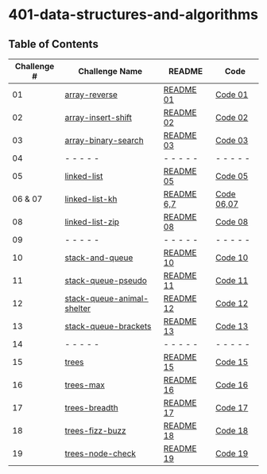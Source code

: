 # 401-data-structures-and-algorithms

## Table of Contents

| Challenge # | Challenge Name    | README | Code |
| ---------------| ---- | ----   |------|
| 01  | [array-reverse](challenges/array-reverse)        | [README 01](challenges/array-reverse/src/README.md)| [Code 01](challenges/array-reverse/src/Main.java)|
| 02   | [array-insert-shift](challenges/array-insert-shifted)      | [README 02](challenges/array-insert-shifted/lib/src/main/java/arrayShifted/ReadMe.md)| [Code 02](challenges/array-insert-shifted/lib/src/main/java/arrayShifted/shiftedArray.java)|
| 03   |[array-binary-search](challenges/array-binary-search)      | [README 03](challenges/array-binary-search/app/src/main/java/binarySearch/README.md)| [Code 03](challenges/array-binary-search/app/src/main/java/binarySearch/App.java)|
| 04   | - - - - -       | - - - - -  | - - - - -  |
| 05   | [linked-list](challenges/linked-list-new)       | [README 05](challenges/linked-list-new/lib/src/main/java/LinkedListNew/README.md)    | [Code 05](challenges/linked-list-new/lib/src/main/java/LinkedListNew/Library.java)   |
|  06 & 07    | [linked-list-kh](challenges/linked-list)     | [README 6,7](challenges/linked-list/lib/src/main/java/LinkedList/README.md)| [Code 06,07](challenges/linked-list/lib/src/main/java/LinkedList/LinkedList.java)|
|  08    | [linked-list-zip](challenges/linked-list)     | [README 08](challenges/linked-list/lib/src/main/java/LinkedList/README.md)| [Code 08](challenges/linked-list/lib/src/main/java/LinkedList/LinkedList.java)|
|  09    | - - - - -     | - - - - - | - - - - - |
|  10    | [stack-and-queue](challenges/stack-and-queue)     | [README 10](challenges/stack-and-queue/lib/src/main/java/StackAndQueue/README.md)| [Code 10](challenges/stack-and-queue/lib/src/main/java/StackAndQueue/Library.java)|
|  11    | [stack-queue-pseudo](challenges/stack-and-queue)     | [README 11](challenges/stack-and-queue/lib/src/main/java/StackAndQueue/README.md)| [Code 11](challenges/stack-and-queue/lib/src/main/java/StackAndQueue/PseudoQueue.java)|
|  12    | [stack-queue-animal-shelter](challenges/stack-and-queue/lib/src/main/java/StackAndQueue/AnimalShelter.java)     | [README 12](challenges/stack-and-queue/lib/src/main/java/StackAndQueue/README12.md)| [Code 12](challenges/stack-and-queue/lib/src/main/java/StackAndQueue/AnimalShelter.java)|
|  13    | [stack-queue-brackets](challenges/stack-and-queue/lib/src/main/java/StackQueueBraclets)     | [README 13](challenges/stack-and-queue/lib/src/main/java/StackAndQueue/README13.md)| [Code 13](challenges/stack-and-queue/lib/src/main/java/StackQueueBraclets/BracketValidation.java)|
|  14    | - - - - -     | - - - - - | - - - - - |
|  15    | [trees](challenges/trees/lib/src/main/java/trees)     | [README 15](challenges/trees/lib/src/main/java/trees/README.md)| [Code 15](challenges/trees/lib/src/main/java/trees/BinarySearchTree.java)|
|  16   | [trees-max](challenges/trees/lib/src/main/java/trees)     | [README 16](challenges/trees/lib/src/main/java/trees/README.md)| [Code 16](challenges/trees/lib/src/main/java/trees/BinarySearchTree.java)|
|  17   | [trees-breadth](challenges/trees/lib/src/main/java/trees)     | [README 17](challenges/trees/lib/src/main/java/trees/README17.md)| [Code 17](challenges/trees/lib/src/main/java/trees/Main.java)|
|  18   | [trees-fizz-buzz](challenges/trees/lib/src/main/java/trees/kTree)     | [README 18](challenges/trees/lib/src/main/java/trees/README.md)| [Code 18](challenges/trees/lib/src/main/java/trees/Main.java)|
|  19   | [trees-node-check](challenges/trees/lib/src/main/java/trees)     | [README 19](challenges/trees/lib/src/main/java/trees/README.md)| [Code 19](challenges/trees/lib/src/main/java/trees/kTree/kTree.java)|



